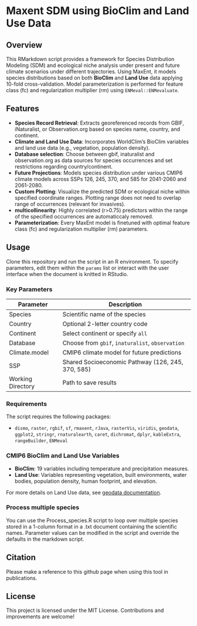# Maxent SDM using BioClim and Land Use Data

## Overview
This RMarkdown script provides a framework for Species Distribution Modeling (SDM) and ecological niche analysis under present and future climate scenarios under different trajectories. Using MaxEnt, it models species distributions based on both **BioClim** and **Land Use** data applying 10-fold cross-validation. Model parameterization is performed for feature class (fc) and regularization multiplier (rm) using `ENMeval::ENMevaluate`. 

## Features
- **Species Record Retrieval**: Extracts georeferenced records from GBIF, iNaturalist, or Observation.org based on species name, country, and continent.
- **Climate and Land Use Data**: Incorporates WorldClim’s BioClim variables and land use data (e.g., vegetation, population density).
- **Database selection**: Choose between gbif, inaturalist and observation.org as data sources for species occurrences and set restrictions regarding country/continent.
- **Future Projections**: Models species distribution under various CMIP6 climate models across SSPs 126, 245, 370, and 585 for 2041-2060 and 2061-2080.
- **Custom Plotting**: Visualize the predicted SDM or ecological niche within specified coordinate ranges. Plotting range does not need to overlap range of occurrences (relevant for invasives).
- **multicollinearity**: Highly correlated (r>0.75) predictors within the range of the specified occurrences are automaticcaly removed.
- **Parameterization**: Every MaxEnt model is finetuned with optimal feature class (fc) and regularization multiplier (rm) parameters.

## Usage
Clone this repository and run the script in an R environment. To specify parameters, edit them within the `params` list or interact with the user interface when the document is knitted in RStudio.

### Key Parameters
| Parameter       | Description                                           |
|-----------------|-------------------------------------------------------|
| Species         | Scientific name of the species                        |
| Country         | Optional 2-letter country code                        |
| Continent       | Select continent or specify `all`                     |
| Database        | Choose from `gbif`, `inaturalist`, `observation`      |
| Climate.model   | CMIP6 climate model for future predictions            |
| SSP             | Shared Socioeconomic Pathway (126, 245, 370, 585)     |
| Working Directory | Path to save results                                |

### Requirements
The script requires the following packages:
- `dismo`, `raster`, `rgbif`, `sf`, `rmaxent`, `rJava`, `rasterVis`, `viridis`, `geodata`, `ggplot2`, `stringr`, `rnaturalearth`, `caret`, `dichromat`, `dplyr`, `kableExtra`, `rangeBuilder`, `ENMeval`

### CMIP6 BioClim and Land Use Variables
- **BioClim**: 19 variables including temperature and precipitation measures.
- **Land Use**: Variables representing vegetation, built environments, water bodies, population density, human footprint, and elevation.

For more details on Land Use data, see [geodata documentation](https://github.com/rspatial/geodata).

### Process multiple species
You can use the Process_species.R script to loop over multiple species stored in a 1-column format in a .txt document containing the scientific names. Parameter values can be modified in the script and override the defaults in the markdown script.

## Citation
Please make a reference to this github page when using this tool in publications.

## License
This project is licensed under the MIT License. Contributions and improvements are welcome!
